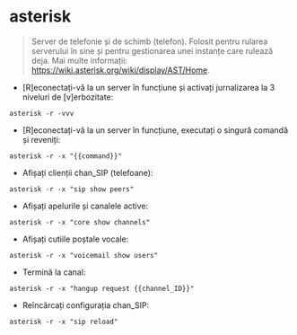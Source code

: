 # asterisk

> Server de telefonie și de schimb (telefon).
> Folosit pentru rularea serverului în sine și pentru gestionarea unei instanțe care rulează deja.
> Mai multe informații: <https://wiki.asterisk.org/wiki/display/AST/Home>.

- [R]econectați-vă la un server în funcțiune și activați jurnalizarea la 3 niveluri de [v]erbozitate:

`asterisk -r -vvv`

- [R]econectați-vă la un server în funcțiune, executați o singură comandă și reveniți:

`asterisk -r -x "{{command}}"`

- Afișați clienții chan_SIP (telefoane):

`asterisk -r -x "sip show peers"`

- Afișați apelurile și canalele active:

`asterisk -r -x "core show channels"`

- Afișați cutiile poștale vocale:

`asterisk -r -x "voicemail show users"`

- Termină la canal:

`asterisk -r -x "hangup request {{channel_ID}}"`

- Reîncărcați configurația chan_SIP:

`asterisk -r -x "sip reload"`
